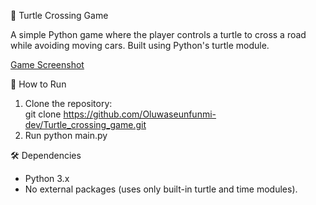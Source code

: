 🐢 Turtle Crossing Game  

A simple Python game where the player controls a turtle to cross a road while avoiding moving cars. Built using Python's turtle module.  

[Game Screenshot](screenshot.png)

🚀 How to Run  
1. Clone the repository:  
   git clone https://github.com/Oluwaseunfunmi-dev/Turtle_crossing_game.git
2. Run python main.py

🛠️ Dependencies
- Python 3.x
- No external packages (uses only built-in turtle and time modules).
